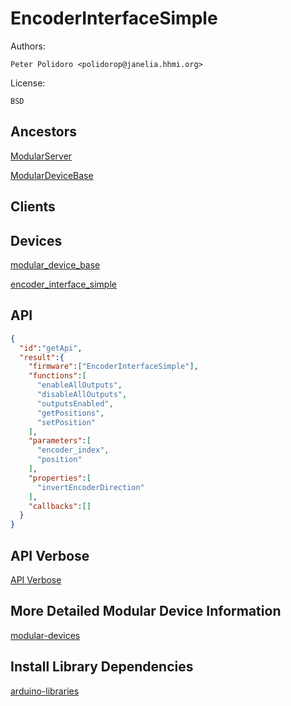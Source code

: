 # EncoderInterfaceSimple

Authors:

    Peter Polidoro <polidorop@janelia.hhmi.org>

License:

    BSD

## Ancestors

[ModularServer](https://github.com/janelia-arduino/ModularServer)

[ModularDeviceBase](https://github.com/janelia-arduino/ModularDeviceBase)

## Clients

## Devices

[modular_device_base](https://github.com/janelia-modular-devices/modular_device_base.git)

[encoder_interface_simple](https://github.com/janelia-modular-devices/encoder_interface_simple.git)

## API

```json
{
  "id":"getApi",
  "result":{
    "firmware":["EncoderInterfaceSimple"],
    "functions":[
      "enableAllOutputs",
      "disableAllOutputs",
      "outputsEnabled",
      "getPositions",
      "setPosition"
    ],
    "parameters":[
      "encoder_index",
      "position"
    ],
    "properties":[
      "invertEncoderDirection"
    ],
    "callbacks":[]
  }
}
```

## API Verbose

[API Verbose](./api.json)

## More Detailed Modular Device Information

[modular-devices](https://github.com/janelia-modular-devices/modular-devices)

## Install Library Dependencies

[arduino-libraries](https://github.com/janelia-arduino/arduino-libraries)
